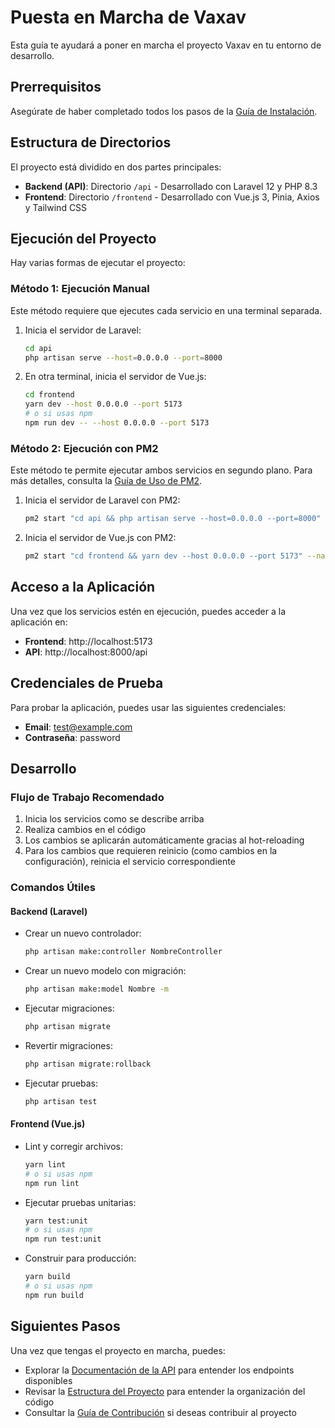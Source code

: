 # Puesta en Marcha de Vaxav

Esta guía te ayudará a poner en marcha el proyecto Vaxav en tu entorno de desarrollo.

## Prerrequisitos

Asegúrate de haber completado todos los pasos de la [Guía de Instalación](./installation.md).

## Estructura de Directorios

El proyecto está dividido en dos partes principales:

- **Backend (API)**: Directorio `/api` - Desarrollado con Laravel 12 y PHP 8.3
- **Frontend**: Directorio `/frontend` - Desarrollado con Vue.js 3, Pinia, Axios y Tailwind CSS

## Ejecución del Proyecto

Hay varias formas de ejecutar el proyecto:

### Método 1: Ejecución Manual

Este método requiere que ejecutes cada servicio en una terminal separada.

1. Inicia el servidor de Laravel:
   ```bash
   cd api
   php artisan serve --host=0.0.0.0 --port=8000
   ```

2. En otra terminal, inicia el servidor de Vue.js:
   ```bash
   cd frontend
   yarn dev --host 0.0.0.0 --port 5173
   # o si usas npm
   npm run dev -- --host 0.0.0.0 --port 5173
   ```

### Método 2: Ejecución con PM2

Este método te permite ejecutar ambos servicios en segundo plano. Para más detalles, consulta la [Guía de Uso de PM2](./pm2-usage.md).

1. Inicia el servidor de Laravel con PM2:
   ```bash
   pm2 start "cd api && php artisan serve --host=0.0.0.0 --port=8000" --name vaxav-api
   ```

2. Inicia el servidor de Vue.js con PM2:
   ```bash
   pm2 start "cd frontend && yarn dev --host 0.0.0.0 --port 5173" --name vaxav-frontend
   ```

## Acceso a la Aplicación

Una vez que los servicios estén en ejecución, puedes acceder a la aplicación en:

- **Frontend**: http://localhost:5173
- **API**: http://localhost:8000/api

## Credenciales de Prueba

Para probar la aplicación, puedes usar las siguientes credenciales:

- **Email**: test@example.com
- **Contraseña**: password

## Desarrollo

### Flujo de Trabajo Recomendado

1. Inicia los servicios como se describe arriba
2. Realiza cambios en el código
3. Los cambios se aplicarán automáticamente gracias al hot-reloading
4. Para los cambios que requieren reinicio (como cambios en la configuración), reinicia el servicio correspondiente

### Comandos Útiles

#### Backend (Laravel)

- Crear un nuevo controlador:
  ```bash
  php artisan make:controller NombreController
  ```

- Crear un nuevo modelo con migración:
  ```bash
  php artisan make:model Nombre -m
  ```

- Ejecutar migraciones:
  ```bash
  php artisan migrate
  ```

- Revertir migraciones:
  ```bash
  php artisan migrate:rollback
  ```

- Ejecutar pruebas:
  ```bash
  php artisan test
  ```

#### Frontend (Vue.js)

- Lint y corregir archivos:
  ```bash
  yarn lint
  # o si usas npm
  npm run lint
  ```

- Ejecutar pruebas unitarias:
  ```bash
  yarn test:unit
  # o si usas npm
  npm run test:unit
  ```

- Construir para producción:
  ```bash
  yarn build
  # o si usas npm
  npm run build
  ```

## Siguientes Pasos

Una vez que tengas el proyecto en marcha, puedes:

- Explorar la [Documentación de la API](./api/authentication.md) para entender los endpoints disponibles
- Revisar la [Estructura del Proyecto](./architecture/project-structure.md) para entender la organización del código
- Consultar la [Guía de Contribución](./development/contributing.md) si deseas contribuir al proyecto
